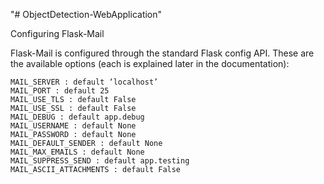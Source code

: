 "# ObjectDetection-WebApplication" 

Configuring Flask-Mail

Flask-Mail is configured through the standard Flask config API. These are the available options (each is explained later in the documentation):

    MAIL_SERVER : default ‘localhost’
    MAIL_PORT : default 25
    MAIL_USE_TLS : default False
    MAIL_USE_SSL : default False
    MAIL_DEBUG : default app.debug
    MAIL_USERNAME : default None
    MAIL_PASSWORD : default None
    MAIL_DEFAULT_SENDER : default None
    MAIL_MAX_EMAILS : default None
    MAIL_SUPPRESS_SEND : default app.testing
    MAIL_ASCII_ATTACHMENTS : default False
